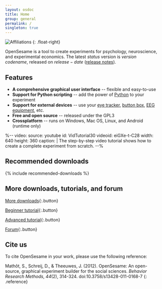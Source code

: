 ```yaml
---
layout: osdoc
title: Home
group: general
permalink: /
singleton: true
---
```


![Affiliations](/img/affiliations.png "Affiliations")
{: .float-right}

OpenSesame is a tool to create experiments for psychology, neuroscience, and experimental economics. The latest $status$ version is $version$ *$codename$*, released on $release-date$ ([release notes]).

## Features

- __A comprehensive graphical user interface__ -- flexible and easy-to-use
- __Support for Python scripting__ -- add the power of [Python](/python/about) to your experiment
- __Support for external devices__ -- use your [eye tracker](/devices/pygaze/), [button box](/devices/button-box/), [EEG equipment](/devices/triggers/), etc.
- __Free and open source__ -- released under the GPL3
- __Crossplatform__ -- runs on Windows, Mac OS, Linux, and Android (runtime only)

%--
video:
 source: youtube
 id: VidTutorial30
 videoid: eiGXe-t-C28
 width: 640
 height: 360
 caption: |
  The step-by-step video tutorial shows how to create a complete experiment from scratch.
--%

## Recommended downloads

{% include recommended-downloads %}

## More downloads, tutorials, and forum

[More downloads][]{:.button}

[Beginner tutorial][]{:.button}

[Advanced tutorial][]{:.button}

[Forum][]{:.button}

## Cite us

To cite OpenSesame in your work, please use the following reference:

Mathôt, S., Schreij, D., & Theeuwes, J. (2012). OpenSesame: An open-source, graphical experiment builder for the social sciences. *Behavior Research Methods*, *44*(2), 314-324. doi:10.3758/s13428-011-0168-7
{: .reference}

[forum]: http://forum.cogsci.nl/
[Beginner tutorial]: /tutorials/step-by-step-tutorial/
[Advanced tutorial]: /tutorials/attentional-blink/
[release notes]: /notes/$version$/
[More downloads]: /getting-opensesame/download/
[chris longmore]: http://www.chrislongmore.co.uk/
